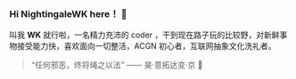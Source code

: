 ### Hi NightingaleWK here！ 👋

叫我 **WK** 就行啦，一名精力充沛的 coder ，干到现在路子玩的比较野，对新鲜事物接受能力快，喜欢面向一切整活，ACGN 初心者，互联网抽象文化洗礼者。

> “任何邪恶，终将绳之以法” —— 昊·意拓达变·京 💩
